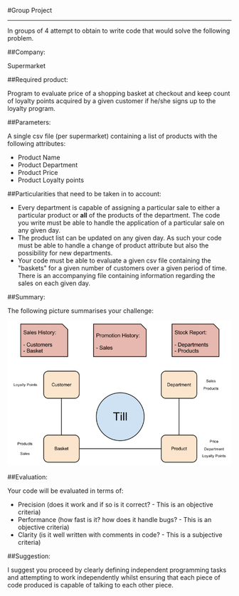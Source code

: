 #Group Project

---

In groups of 4 attempt to obtain to write code that would solve the following problem.

##Company:

Supermarket

##Required product:

Program to evaluate price of a shopping basket at checkout and keep count of loyalty points acquired by a given customer if he/she signs up to the loyalty program.

##Parameters:

A single csv file (per supermarket) containing a list of products with the following attributes:

- Product Name
- Product Department
- Product Price
- Product Loyalty points

##Particularities that need to be taken in to account:

- Every department is capable of assigning a particular sale to either a particular product or **all** of the products of the department. The code you write must be able to handle the application of a particular sale on any given day.
- The product list can be updated on any given day. As such your code must be able to handle a change of product attribute but also the possibility for new departments.
- Your code must be able to evaluate a given csv file containing the "baskets" for a given number of customers over a given period of time. There is an accompanying file containing information regarding the sales on each given day.

##Summary:

The following picture summarises your challenge:

![The underlying structure](Supermarket_Challenge.png)

##Evaluation:

Your code will be evaluated in terms of:

- Precision (does it work and if so is it correct? - This is an objective criteria)
- Performance (how fast is it? how does it handle bugs? - This is an objective criteria)
- Clarity (is it well written with comments in code? - This is a subjective criteria)

##Suggestion:

I suggest you proceed by clearly defining independent programming tasks and attempting to work independently whilst ensuring that each piece of code produced is capable of talking to each other piece.
